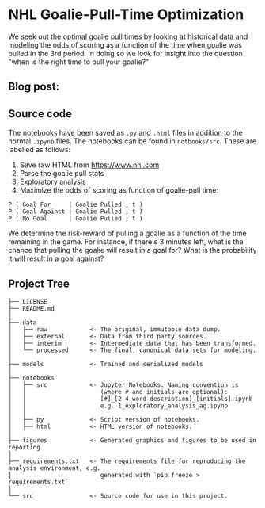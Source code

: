 # NHL Goalie-Pull-Time Optimization

We seek out the optimal goalie pull times by looking at historical data and modeling the odds of scoring as a function of the time when goalie was pulled in the 3rd period. In doing so we look for insight into the question "when is the right time to pull your goalie?"


## Blog post: <TODO insert link> 

## Source code

The notebooks have been saved as `.py` and `.html` files in addition to the normal `.ipynb` files. The notebooks can be found in `notbooks/src`. These are labelled as follows:
 1. Save raw HTML from https://www.nhl.com
 2. Parse the goalie pull stats
 3. Exploratory analysis
 4. Maximize the odds of scoring as function of goalie-pull time:
```
P ( Goal For     | Goalie Pulled ; t )
P ( Goal Against | Goalie Pulled ; t )
P ( No Goal      | Goalie Pulled ; t )
```

We determine the risk-reward of pulling a goalie as a function of the time remaining in the game. For instance, if there's 3 minutes left, what is the chance that pulling the goalie will result in a goal for? What is the probability it will result in a goal against?



## Project Tree

```
├── LICENSE
├── README.md
│
├── data
│   ├── raw            <- The original, immutable data dump.
│   ├── external       <- Data from third party sources.
│   ├── interim        <- Intermediate data that has been transformed.
│   └── processed      <- The final, canonical data sets for modeling.
│
├── models             <- Trained and serialized models
│
├── notebooks
│   ├── src            <- Jupyter Notebooks. Naming convention is
│   │                     (where # and initials are optional):
│   │                     [#]_[2-4 word description]_[initials].ipynb
│   │                     e.g. 1_exploratory_analysis_ag.ipynb
│   │
│   ├── py             <- Script version of notebooks.
│   ├── html           <- HTML version of notebooks.
│
├── figures            <- Generated graphics and figures to be used in reporting
│
├── requirements.txt   <- The requirements file for reproducing the analysis environment, e.g.
│                         generated with `pip freeze > requirements.txt`
│
└── src                <- Source code for use in this project.

```



